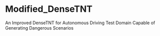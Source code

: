 # Modified_DenseTNT
An Improved DenseTNT for Autonomous Driving Test Domain Capable of Generating Dangerous Scenarios